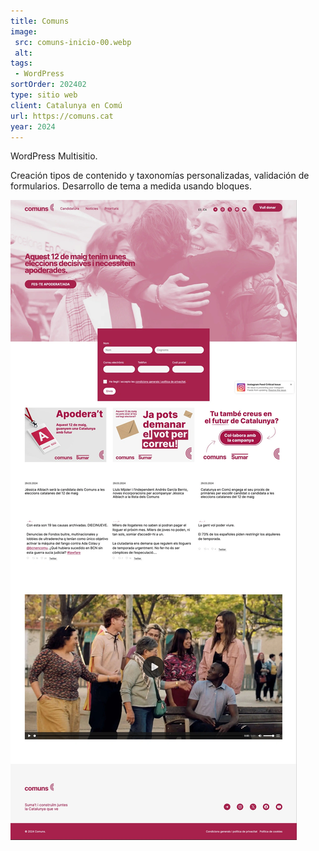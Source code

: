 ```yaml
---
title: Comuns
image:
 src: comuns-inicio-00.webp
 alt:
tags:
 - WordPress
sortOrder: 202402
type: sitio web
client: Catalunya en Comú
url: https://comuns.cat
year: 2024
---
```


WordPress Multisitio.

Creación tipos de contenido y taxonomías personalizadas, validación de formularios. Desarrollo de tema a medida usando bloques.

![pantalla inicial Comuns durante la campaña autónomicas 2024](../../assets/images-projects/comuns-inicio-00.webp)